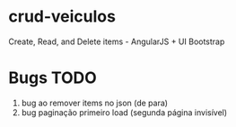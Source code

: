# crud-veiculos
Create, Read, and Delete items - AngularJS + UI Bootstrap

# Bugs TODO

1. bug ao remover items no json (de para)
2. bug paginação primeiro load (segunda página invisível)
